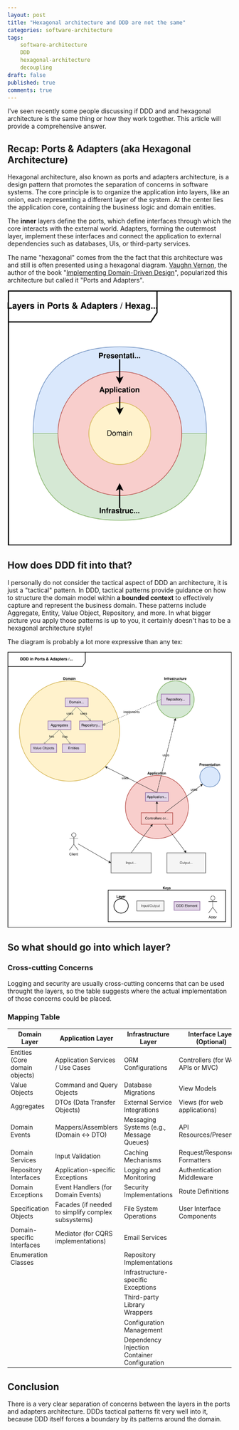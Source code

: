 ```yaml
---
layout: post
title: "Hexagonal architecture and DDD are not the same"
categories: software-architecture
tags: 
    software-architecture
    DDD
    hexagonal-architecture
    decoupling
draft: false
published: true
comments: true
---
```


I've seen recently some people discussing if DDD and and hexagonal architecture is the same thing or how they work together. This article will provide a comprehensive answer.

## Recap: Ports & Adapters (aka Hexagonal Architecture)

Hexagonal architecture, also known as ports and adapters architecture, is a design pattern that promotes the separation of concerns in software systems. The core principle is to organize the application into layers, like an onion, each representing a different layer of the system. At the center lies the application core, containing the business logic and domain entities.

The **inner** layers define the ports, which define interfaces through which the core interacts with the external world. Adapters, forming the outermost layer, implement these interfaces and connect the application to external dependencies such as databases, UIs, or third-party services.

The name "hexagonal" comes from the the fact that this architecture was and still is often presented using a hexagonal diagram. [Vaughn Vernon](https://vaughnvernon.com/), the author of the book "[Implementing Domain-Driven Design](https://www.amazon.de/-/dp/0321834577)", popularized this architecture but called it "Ports and Adapters".

![DDD in the Hexagonal Architecture Diagram](/assets/diagrams/ddd-ports-and-adapters.svg)

## How does DDD fit into that?

I personally do not consider the tactical aspect of DDD an architecture, it is just a "tactical" pattern. In DDD, tactical patterns provide guidance on how to structure the domain model within **a bounded context** to effectively capture and represent the business domain. These patterns include Aggregate, Entity, Value Object, Repository, and more. In what bigger picture you apply those patterns is up to you, it certainly doesn't has to be a hexagonal architecture style!

The diagram is probably a lot more expressive than any tex:

![DDD in the Hexagonal Architecture Diagram](/assets/diagrams/ddd-in-ports-and-adapters-detailed.svg)

## So what should go into which layer?

### Cross-cutting Concerns

Logging and security are usually cross-cutting concerns that can be used throught the layers, so the table suggests where the actual implementation of those concerns could be placed.

### Mapping Table

| Domain Layer | Application Layer | Infrastructure Layer | Interface Layer (Optional) |
|--------------|-------------------|----------------------|----------------------------|
| Entities (Core domain objects) | Application Services / Use Cases | ORM Configurations | Controllers (for Web APIs or MVC) |
| Value Objects | Command and Query Objects | Database Migrations | View Models |
| Aggregates | DTOs (Data Transfer Objects) | External Service Integrations | Views (for web applications) |
| Domain Events | Mappers/Assemblers (Domain <-> DTO) | Messaging Systems (e.g., Message Queues) | API Resources/Presenters |
| Domain Services | Input Validation | Caching Mechanisms | Request/Response Formatters |
| Repository Interfaces | Application-specific Exceptions | Logging and Monitoring | Authentication Middleware |
| Domain Exceptions | Event Handlers (for Domain Events) | Security Implementations | Route Definitions |
| Specification Objects | Facades (if needed to simplify complex subsystems) | File System Operations | User Interface Components |
| Domain-specific Interfaces | Mediator (for CQRS implementations) | Email Services | |
| Enumeration Classes | | Repository Implementations | |
| | | Infrastructure-specific Exceptions | |
| | | Third-party Library Wrappers | |
| | | Configuration Management | |
| | | Dependency Injection Container Configuration | |

## Conclusion

There is a very clear separation of concerns between the layers in the ports and adapters architecture. DDDs tactical patterns fit very well into it, because DDD itself forces a boundary by its patterns around the domain.